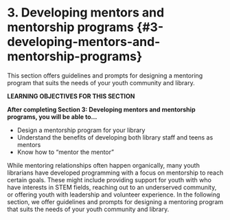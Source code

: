 # 3\. Developing mentors and mentorship programs {#3-developing-mentors-and-mentorship-programs}

This section offers guidelines and prompts for designing a mentoring program that suits the needs of your youth community and library.

**LEARNING OBJECTIVES FOR THIS SECTION**

**After completing Section 3: Developing mentors and mentorship programs, you will be able to…**

*   Design a mentorship program for your library
*   Understand the benefits of developing both library staff and teens as mentors
*   Know how to “mentor the mentor”

While mentoring relationships often happen organically, many youth librarians have developed programming with a focus on mentorship to reach certain goals. These might include providing support for youth with who have interests in STEM fields, reaching out to an underserved community, or offering youth with leadership and volunteer experience. In the following section, we offer guidelines and prompts for designing a mentoring program that suits the needs of your youth community and library.